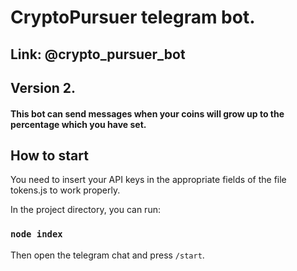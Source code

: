 # CryptoPursuer telegram bot.

## Link: @crypto_pursuer_bot

## Version 2.

#### This bot can send messages when your coins will grow up to the percentage which you have set.

## How to start

You need to insert your API keys in the appropriate fields of the file tokens.js to work properly.

In the project directory, you can run:
### `node index`

Then open the telegram chat and press `/start`.
